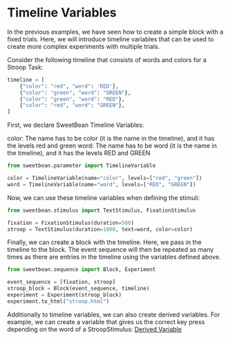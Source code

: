 # Timeline Variables

In the previous examples, we have seen how to create a simple block with a fixed trials. Here, we will introduce
timeline variables that can be used to create more complex experiments with multiple trials.

Consider the following timeline that consists of words and colors for a Stroop Task:

```python
timeline = [
    {"color": "red", "word": 'RED'},
    {"color": "green", "word": "GREEN"},
    {"color": "green", "word": "RED"},
    {"color": "red", "word": "GREEN"},
]
```

First, we declare SweetBean Timeline Variables:

color: The name has to be color (it is the name in the timeline), and it has the levels red and green
word: The name has to be word (it is the name in the timeline), and it has the levels RED and GREEN

```python
from sweetbean.parameter import TimelineVariable

color = TimelineVariable(name="color", levels=["red", "green"])
word = TimelineVariable(name="word", levels=["RED", "GREEN"])


```

Now, we can use these timeline variables when defining the stimuli:

```python
from sweetbean.stimulus import TextStimulus, FixationStimulus

fixation = FixationStimulus(duration=500)
stroop = TextStimulus(duration=1000, text=word, color=color)
```

Finally, we can create a block with the timeline. Here, we pass in the timeline to the block. The event sequence will
then be repeated as many times as there are entries in the timeline using the variables defined above.

```python
from sweetbean.sequence import Block, Experiment

event_sequence = [fixation, stroop]
stroop_block = Block(event_sequence, timeline)
experiment = Experiment(stroop_block)
experiment.to_html("stroop.html")

```

Additionally to timeline variables, we can also create derived variables. For example, we can create a variable that gives us the correct key press depending on the word of a StroopStimulus:
[Derived Variable](./derived_variables.md)